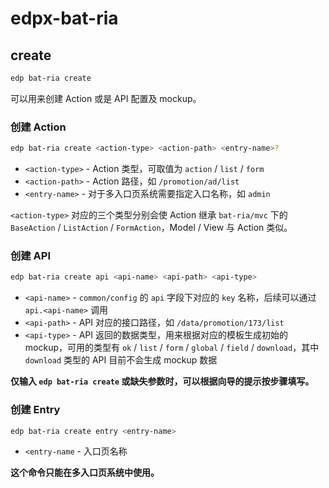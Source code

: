 # edpx-bat-ria

## create

```bash
edp bat-ria create
```

可以用来创建 Action 或是 API 配置及 mockup。

### 创建 Action

```bash
edp bat-ria create <action-type> <action-path> <entry-name>?
```

* `<action-type>` - Action 类型，可取值为 `action` / `list` / `form`
* `<action-path>` - Action 路径，如 `/promotion/ad/list`
* `<entry-name>` - 对于多入口页系统需要指定入口名称，如 `admin`

`<action-type>` 对应的三个类型分别会使 Action 继承 `bat-ria/mvc` 下的 `BaseAction` / `ListAction` / `FormAction`，Model / View 与 Action 类似。

### 创建 API

```bash
edp bat-ria create api <api-name> <api-path> <api-type>
```

* `<api-name>` - `common/config` 的 `api` 字段下对应的 `key` 名称，后续可以通过 `api.<api-name>` 调用
* `<api-path>` - API 对应的接口路径，如 `/data/promotion/173/list`
* `<api-type>` - API 返回的数据类型，用来根据对应的模板生成初始的 mockup，可用的类型有 `ok` / `list` / `form` / `global` / `field` / `download`，其中 `download` 类型的 API 目前不会生成 mockup 数据

**仅输入 `edp bat-ria create` 或缺失参数时，可以根据向导的提示按步骤填写。**

### 创建 Entry

```bash
edp bat-ria create entry <entry-name>
```

* `<entry-name` - 入口页名称

**这个命令只能在多入口页系统中使用。**
